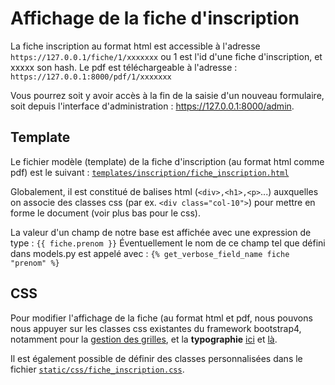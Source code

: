 # Affichage de la fiche d'inscription
La fiche inscription au format html est accessible à l'adresse `https://127.0.0.1/fiche/1/xxxxxxx` ou 1 est l'id 
d'une fiche d'inscription, et xxxxx son hash. Le pdf est téléchargeable à l'adresse : 
`https://127.0.0.1:8000/pdf/1/xxxxxxx`

Vous pourrez soit y avoir accès à la fin de la saisie d'un nouveau formulaire, soit depuis l'interface d'administration :
https://127.0.0.1:8000/admin.

## Template
Le fichier modèle (template) de la fiche d'inscription (au format html comme pdf) est le suivant : [`templates/inscription/fiche_inscription.html`](https://github.com/Lycee-Experimental/django-lxp/blob/main/templates/inscription/fiche_inscription.html)

Globalement, il est constitué de balises html (`<div>,<h1>,<p>`...) auxquelles on associe des classes css (par ex. `<div class="col-10">`) pour mettre en forme le document (voir plus bas pour le css).

La valeur d'un champ de notre base est affichée avec une expression de type :
`{{ fiche.prenom }}`
Éventuellement le nom de ce champ tel que défini dans models.py est appelé avec :
`{% get_verbose_field_name fiche "prenom" %}`

## CSS
Pour modifier l'affichage de la fiche (au format html et pdf, nous pouvons nous appuyer sur les classes css existantes
du framework bootstrap4, notamment pour la [gestion des grilles](https://getbootstrap.com/docs/4.0/layout/grid/), 
et la **typographie** [ici](https://getbootstrap.com/docs/4.0/content/typography/) 
et [là](https://www.w3schools.com/bootstrap4/bootstrap_typography.asp).

Il est également possible de définir des classes personnalisées dans le fichier 
[`static/css/fiche_inscription.css`](https://github.com/Lycee-Experimental/django-lxp/blob/main/static/css/fiche_inscription.css).